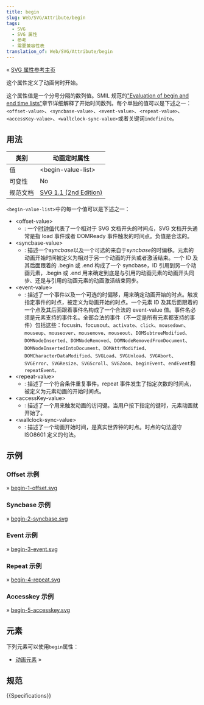 ```yaml
---
title: begin
slug: Web/SVG/Attribute/begin
tags:
  - SVG
  - SVG 属性
  - 参考
  - 需要兼容性表
translation_of: Web/SVG/Attribute/begin
---
```

« [SVG 属性参考主页](/en/SVG/Attribute)

这个属性定义了动画何时开始。

这个属性值是一个分号分隔的数列值。SMIL 规范的["Evaluation of begin and end time lists"](http://www.w3.org/TR/2001/REC-smil-animation-20010904/#Timing-EvaluationOfBeginEndTimeLists)章节详细解释了开始时间数列。每个单独的值可以是下述之一：`<offset-value>`、`<syncbase-value>`、`<event-value>`、`<repeat-value>`、`<accessKey-value>`、`<wallclock-sync-value>`或者关键词`indefinite`。

## 用法

| 类别     | 动画定时属性                                                                  |
| -------- | ----------------------------------------------------------------------------- |
| 值       | \<begin-value-list>                                                            |
| 可变性   | No                                                                            |
| 规范文档 | [SVG 1.1 (2nd Edition)](http://www.w3.org/TR/SVG/animate.html#BeginAttribute) |

`<begin-value-list>`中的每一个值可以是下述之一：

- \<offset-value>
  - : 一个[时钟值](/en/SVG/Content_type#Clock-value)代表了一个相对于 SVG 文档开头的时间点，SVG 文档开头通常是指 load 事件或者 DOMReady 事件触发的时间点。负值是合法的。
- \<syncbase-value>
  - : 描述一个*syncbase*以及一个可选的来自于*syncbase*的时偏移。元素的动画开始时间被定义为相对于另一个动画的开头或者激活结束。一个 ID 及其后面跟着的 .begin 或 .end 构成了一个 syncbase，ID 引用到另一个动画元素，.begin 或 .end 用来确定到底是与引用的动画元素的动画开头同步、还是与引用的动画元素的动画激活结束同步。
- \<event-value>
  - : 描述了一个事件以及一个可选的时偏移，用来确定动画开始的时点。触发指定事件的时点，被定义为动画开始的时点。一个元素 ID 及其后面跟着的一个点及其后面跟着事件名构成了一个合法的 event-value 值。事件名必须是元素支持的事件名。全部合法的事件（不一定是所有元素都支持的事件）包括这些：focusin、focusout、`activate`、`click`、`mousedown`、`mouseup`、`mouseover`、`mousemove`、`mouseout`、`DOMSubtreeModified`、`DOMNodeInserted`、`DOMNodeRemoved`、`DOMNodeRemovedFromDocument`、`DOMNodeInsertedIntoDocument`、`DOMAttrModified`、`DOMCharacterDataModified`、`SVGLoad`、`SVGUnload`、`SVGAbort`、`SVGError`、`SVGResize`、`SVGScroll`、`SVGZoom`、`beginEvent`、`endEvent`和`repeatEvent。`
- \<repeat-value>
  - : 描述了一个符合条件重复事件。repeat 事件发生了指定次数的时间点，被定义为元素动画的开始时间点。
- \<accessKey-value>
  - : 描述了一个用来触发动画的访问键。当用户按下指定的键时，元素动画就开始了。
- \<wallclock-sync-value>
  - : 描述了一个动画开始时间，是真实世界钟的时点。时点的句法遵守 ISO8601 定义的句法。

## 示例

### Offset 示例

» [begin-1-offset.svg](https://developer.mozilla.org/files/3290/begin-1-offset.svg)

### Syncbase 示例

» [begin-2-syncbase.svg](https://developer.mozilla.org/files/3291/begin-2-syncbase.svg)

### Event 示例

» [begin-3-event.svg](https://developer.mozilla.org/files/3292/begin-3-event.svg)

### Repeat 示例

» [begin-4-repeat.svg](https://developer.mozilla.org/files/3293/begin-4-repeat.svg)

### Accesskey 示例

» [begin-5-accesskey.svg](https://developer.mozilla.org/files/3294/begin-5-accesskey.svg)

## 元素

下列元素可以使用`begin`属性：

- [动画元素](/en/SVG/Element#Animation) »

## 规范

{{Specifications}}
